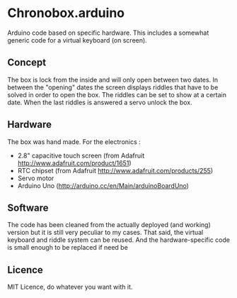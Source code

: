 Chronobox.arduino
=================

Arduino code based on specific hardware. This includes a somewhat generic code for a virtual keyboard (on screen).

Concept
-------

The box is lock from the inside and will only open between two dates.
In between the "opening" dates the screen displays riddles that have to be solved in order to open the box. The riddles can be set to show at a certain date.
When the last riddles is answered a servo unlock the box.

Hardware
--------

The box was hand made. 
For the electronics :
  - 2.8" capacitive touch screen (from Adafruit http://www.adafruit.com/product/1651)
  - RTC chipset (from Adafruit http://www.adafruit.com/products/255)
  - Servo motor
  - Arduino Uno (http://arduino.cc/en/Main/arduinoBoardUno)
  
Software
--------

The code has been cleaned from the actually deployed (and working) version but it is still very peculiar to my cases.
That said, the virtual keyboard and riddle system can be reused. And the hardware-specific code is small enough to be replaced if need be

Licence
-------

MIT Licence, do whatever you want with it.
